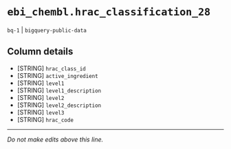 # `ebi_chembl.hrac_classification_28`
`bq-1` | `bigquery-public-data`

## Column details
* [STRING]    `hrac_class_id`
* [STRING]    `active_ingredient`
* [STRING]    `level1`
* [STRING]    `level1_description`
* [STRING]    `level2`
* [STRING]    `level2_description`
* [STRING]    `level3`
* [STRING]    `hrac_code`

-------------------------------------------------------------------------------
*Do not make edits above this line.*
